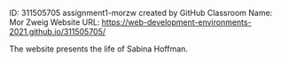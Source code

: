 ID: 311505705
assignment1-morzw created by GitHub Classroom
Name: Mor Zweig
Website URL: https://web-development-environments-2021.github.io/311505705/

The website presents the life of Sabina Hoffman.
